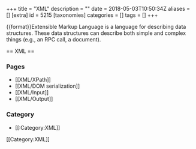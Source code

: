 +++
title = "XML"
description = ""
date = 2018-05-03T10:50:34Z
aliases = []
[extra]
id = 5215
[taxonomies]
categories = []
tags = []
+++

{{format}}Extensible Markup Language is a language for describing data structures. These data structures can describe both simple and complex things (e.g., an RPC call, a document).
<!-- TODO: sort out the category, which is currently used for XML-processing tasks... -->
== XML ==


###  Pages 

* [[XML/XPath]]
* [[XML/DOM serialization]]
* [[XML/Input]]
* [[XML/Output]]


### Category 


* [[:Category:XML]]

[[Category:XML]]
